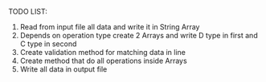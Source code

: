TODO LIST: 
1. Read from input file all data and write it in String Array
2. Depends on operation type create 2 Arrays and write D type in first and C type in second
3. Create validation method for matching data in line
4. Create method that do all operations inside Arrays
5. Write all data in output file
